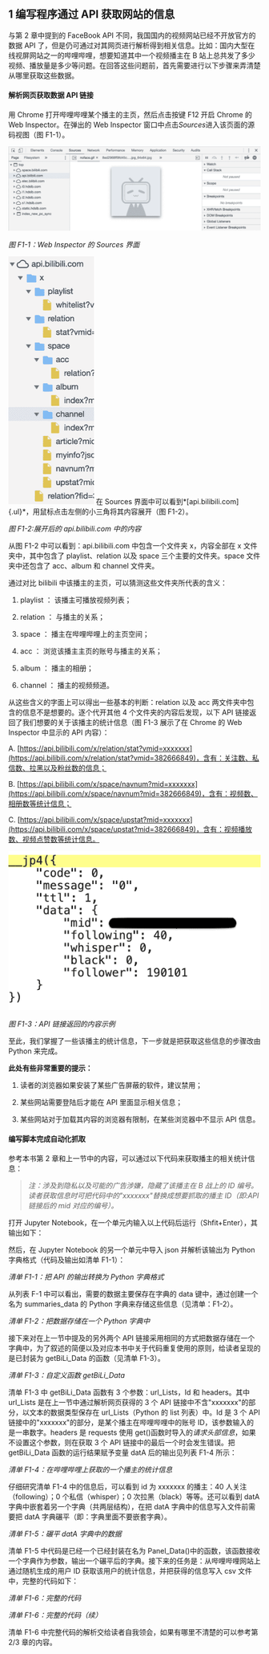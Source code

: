 1 编写程序通过 API 获取网站的信息
-------------------------------

与第 2 章中提到的 FaceBook
API 不同，我国国内的视频网站已经不开放官方的数据 API 了，但是仍可通过对其网页进行解析得到相关信息。比如：国内大型在线视屏网站之一的哔哩哔哩，想要知道其中一个视频播主在 B 站上总共发了多少视频、播放量是多少等问题。在回答这些问题前，首先需要进行以下步骤来弄清楚从哪里获取这些数据。

#### 解析网页获取数据 API 链接

用 Chrome 打开哔哩哔哩某个播主的主页，然后点击按键 F12 开启 Chrome 的 Web
Inspector。在弹出的 Web
Inspector 窗口中点击*Sources*进入该页面的源码视图（图 F1-1）。

![](img/media/image97.png) 

*图 F1-1：Web Inspector 的 Sources 界面*

![](img/media/image100.png) 在 Sources 界面中可以看到*[api.bilibili.com]{.ul}*，用鼠标点击左侧的小三角将其内容展开（图 F1-2）。

*图 F1-2:展开后的 api.bilibili.com 中的内容*

从图 F1-2 中可以看到：api.bilibili.com 中包含一个文件夹 x，内容全部在 x 文件夹中，其中包含了 playlist、relation 以及 space 三个主要的文件夹。space 文件夹中还包含了 acc、album 和 channel 文件夹。

通过对比 bilibili 中该播主的主页，可以猜测这些文件夹所代表的含义：

1.  playlist ： 该播主可播放视频列表；

2.  relation ： 与播主的关系；

3.  space ： 播主在哔哩哔哩上的主页空间；

4.  acc ： 浏览该播主主页的账号与播主的关系；

5.  album ： 播主的相册；

6.  channel ： 播主的视频频道。

从这些含义的字面上可以得出一些基本的判断：relation 以及 acc 两文件夹中包含的信息不是想要的。逐个代开其他 4 个文件夹的内容后发现，以下 API 链接返回了我们想要的关于该播主的统计信息（图 F1-3 展示了在 Chrome 的 Web
Inspector 中显示的 API 内容）：

A.  [https://api.bilibili.com/x/relation/stat?vmid=xxxxxxx](https://api.bilibili.com/x/relation/stat?vmid=382666849)，含有：关注数、私信数、拉黑以及粉丝数的信息；

B.  [https://api.bilibili.com/x/space/navnum?mid=xxxxxxx](https://api.bilibili.com/x/space/navnum?mid=382666849)，含有：视频数、相册数等统计信息；

C.  [https://api.bilibili.com/x/space/upstat?mid=xxxxxxx](https://api.bilibili.com/x/space/upstat?mid=382666849)，含有：视频播放数、视频点赞数等统计信息。

![](img/media/image101.png) 

*图 F1-3：API 链接返回的内容示例*

至此，我们掌握了一些该播主的统计信息，下一步就是把获取这些信息的步骤改由 Python 来完成。

**此处有些非常重要的提示：**

1.  读者的浏览器如果安装了某些广告屏蔽的软件，建议禁用；

2.  某些网站需要登陆后才能在 API 里面显示相关信息；

3.  某些网站对于加载其内容的浏览器有限制，在某些浏览器中不显示 API 信息。

#### 编写脚本完成自动化抓取

参考本书第 2 章和上一节中的内容，可以通过以下代码来获取播主的相关统计信息：

> *注：涉及到隐私以及可能的广告涉嫌，隐藏了该播主在 B 战上的 ID 编号。读者获取信息时可把代码中的"xxxxxxx"替换成想要抓取的播主 ID（即:API 链接后的 mid 对应的编号）。*

打开 Jupyter
Notebook，在一个单元内输入以上代码后运行（Shfit+Enter），其输出如下：

然后，在 Jupyter
Notebook 的另一个单元中导入 json 并解析该输出为 Python 字典格式（代码及输出如清单 F1-1）：

*清单 F1-1：把 API 的输出转换为 Python 字典格式*

从列表 F-1 中可以看出，需要的数据主要保存在字典的 data 键中，通过创建一个名为 summaries_data 的 Python 字典来存储这些信息（见清单：F1-2）。

*清单 F1-2：把数据存储在一个 Python 字典中*

接下来对在上一节中提及的另外两个 API 链接采用相同的方式把数据存储在一个字典中，为了叙述的简便以及对应本书中关于代码重复使用的原则，给读者呈现的是已封装为 getBiLi_Data 的函数（见清单 F1-3）。

*清单 F1-3：自定义函数 getBiLi_Data*

清单 F1-3 中 getBiLi_Data 函数有 3 个参数：url_Lists，Id 和 headers。其中 url_Lists 是在上一节中通过解析网页获得的 3 个 API 链接中不含"xxxxxxx"的部分，以文本的数据类型保存在 url_Lists（Python 的 list 列表）中。Id 是 3 个 API 链接中的"xxxxxxx"的部分，是某个播主在哔哩哔哩中的账号 ID，该参数输入的是一串数字。headers 是 requests 使用 get()函数时导入的*请求头部信息*，如果不设置这个参数，则在获取 3 个 API 链接中的最后一个时会发生错误。把 getBiLi_Data 函数的运行结果赋予变量 datA 后的输出见列表 F1-4 所示：

*清单 F1-4：在哔哩哔哩上获取的一个播主的统计信息*

仔细研究清单 F1-4 中的信息后，可以看到 id 为 xxxxxxx 的播主：40 人关注（following）；0 个私信（whisper）；0 次拉黑（black）等等。还可以看到 datA 字典中嵌套着另一个字典（共两层结构），在把 datA 字典中的信息写入文件前需要把 datA 字典碾平（即：字典里面不要嵌套字典）。

*清单 F1-5：碾平 datA 字典中的数据*

清单 F1-5 中代码是已经一个已经封装在名为 Panel_Data()中的函数，该函数接收一个字典作为参数，输出一个碾平后的字典。接下来的任务是：从哔哩哔哩网站上通过随机生成的用户 ID 获取该用户的统计信息，并把获得的信息写入 csv 文件中，完整的代码如下：

*清单 F1-6：完整的代码*

*清单 F1-6：完整的代码（续）*

清单 F1-6 中完整代码的解析交给读者自我领会，如果有哪里不清楚的可以参考第 2/3 章的内容。
